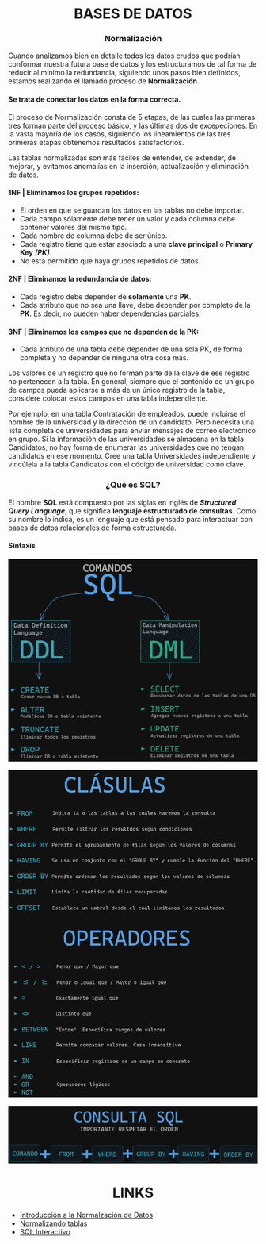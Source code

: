 <h1 align="center"> BASES DE DATOS </h1>
<h3 align="center"> Normalización </h3>

Cuando analizamos bien en detalle todos los datos crudos que podrían conformar nuestra futura base de datos y los estructuramos de tal forma de reducir al mínimo la redundancia, siguiendo unos pasos bien definidos, estamos realizando el llamado proceso de **Normalización**.

#### Se trata de conectar los datos en la forma correcta.

El proceso de Normalización consta de 5 etapas, de las cuales las primeras tres forman parte del proceso básico, y las últimas dos de excepeciones. En la vasta mayoría de los casos, siguiendo los lineamientos de las tres primeras etapas obtenemos resultados satisfactorios.

Las tablas normalizadas son más fáciles de entender, de extender, de mejorar, y evitamos anomalías en la inserción, actualización y eliminación de datos.

#### 1NF | Eliminamos los grupos repetidos:

-   El orden en que se guardan los datos en las tablas no debe importar.
-   Cada campo sólamente debe tener un valor y cada columna debe contener valores del mismo tipo.
-   Cada nombre de columna debe de ser único.
-   Cada registro tiene que estar asociado a una **clave principal** o **Primary Key** **_(PK)_**.
-   No está permitido que haya grupos repetidos de datos.

#### 2NF | Eliminamos la redundancia de datos:

-   Cada registro debe depender de **solamente** una **PK**.
-   Cada atributo que no sea una llave, debe depender por completo de la **PK**. Es decir, no pueden haber dependencias parciales.

#### 3NF | Eliminamos los campos que no dependen de la PK:

-   Cada atributo de una tabla debe depender de una sola PK, de forma completa y no depender de ninguna otra cosa más.

Los valores de un registro que no forman parte de la clave de ese registro no pertenecen a la tabla. En general, siempre que el contenido de un grupo de campos pueda aplicarse a más de un único registro de la tabla, considere colocar estos campos en una tabla independiente.

Por ejemplo, en una tabla Contratación de empleados, puede incluirse el nombre de la universidad y la dirección de un candidato. Pero necesita una lista completa de universidades para enviar mensajes de correo electrónico en grupo. Si la información de las universidades se almacena en la tabla Candidatos, no hay forma de enumerar las universidades que no tengan candidatos en ese momento. Cree una tabla Universidades independiente y vincúlela a la tabla Candidatos con el código de universidad como clave.

<h3 align="center"> ¿Qué es SQL? </h3>

El nombre **SQL** está compuesto por las siglas en inglés de **_Structured Query Language_**, que significa **lenguaje estructurado de consultas**. Como su nombre lo indica, es un lenguaje que está pensado para interactuar con bases de datos relacionales de forma estructurada.

#### Sintaxis

![COMANDOS SQL](./img/comandos.png)

![OPERADORES SQL](./img/operadores.png)

![CONSULTA SQL COMPLETA](./img/consulta%20sql.png)

<h1 align="center"> LINKS </h1>

-   [Introducción a la Normalzación de Datos](https://learn.microsoft.com/es-es/office/troubleshoot/access/database-normalization-description)
-   [Normalizando tablas](https://docs.google.com/spreadsheets/d/1BEsHfadPp5DB_aIZf9Rl5YKvzG-7jDp3cZzvbv9hnxo/edit?usp=sharing)
-   [SQL Interactivo](https://sqlbolt.com/)
